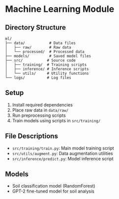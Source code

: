 # Machine Learning Module

## Directory Structure

```
ml/
├── data/           # Data files
│   ├── raw/        # Raw data
│   └── processed/  # Processed data
├── models/         # Saved model files
├── src/           # Source code
│   ├── training/  # Training scripts
│   ├── inference/ # Inference scripts
│   └── utils/     # Utility functions
└── logs/          # Log files
```

## Setup

1. Install required dependencies
2. Place raw data in `data/raw/`
3. Run preprocessing scripts
4. Train models using scripts in `src/training/`

## File Descriptions

- `src/training/train.py`: Main model training script
- `src/utils/augment.py`: Data augmentation utilities
- `src/inference/predict.py`: Model inference script

## Models

- Soil classification model (RandomForest)
- GPT-2 fine-tuned model for soil analysis
